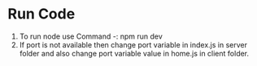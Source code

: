 # Run Code
1) To run node use Command -: npm run dev
2) If port is not available then change port variable in index.js in server folder and also change port variable value in home.js in client folder. 
